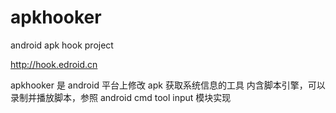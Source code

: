 # apkhooker
android apk hook project

http://hook.edroid.cn

apkhooker 是 android 平台上修改 apk 获取系统信息的工具
内含脚本引擎，可以录制并播放脚本，参照 android cmd tool input 模块实现
